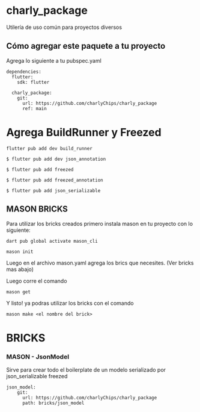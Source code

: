 # charly_package

Utilería de uso común para proyectos diversos

## Cómo agregar este paquete a tu proyecto

Agrega lo siguiente a tu pubspec.yaml

```
dependencies:
  flutter:
    sdk: flutter

  charly_package:
    git:
      url: https://github.com/charlyChips/charly_package
      ref: main
```

# Agrega BuildRunner y Freezed

```
flutter pub add dev build_runner
```

```
$ flutter pub add dev json_annotation
```

```
$ flutter pub add freezed
```

```
$ flutter pub add freezed_annotation
```

```
$ flutter pub add json_serializable
```

## MASON BRICKS

Para utilizar los bricks creados primero instala mason en tu proyecto con lo siguiente:

```
dart pub global activate mason_cli
```

```
mason init
```

Luego en el archivo mason.yaml agrega los brics que necesites. (Ver bricks mas abajo)

Luego corre el comando

```
mason get
```

Y listo! ya podras utilizar los bricks con el comando

```
mason make <el nombre del brick>
```

# BRICKS

### MASON - JsonModel

Sirve para crear todo el boilerplate de un modelo serializado por json_serializable freezed

```
json_model:
    git:
      url: https://github.com/charlyChips/charly_package
      path: bricks/json_model
```
